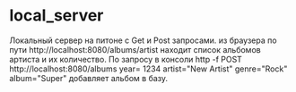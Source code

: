 # local_server
Локальный сервер на питоне с Get и Post запросами.
из браузера по пути http://localhost:8080/albums/artist находит список альбомов артиста и их количество.
По запросу в консоли http -f POST http://localhost:8080/albums year= 1234 artist="New Artist" genre="Rock" album="Super" добавляет альбом в базу. 
